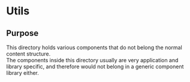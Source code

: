 # Utils

## Purpose

This directory holds various components that do not belong the normal content structure.  
The components inside this directory usually are very application and library specific,
and therefore would not belong in a generic component library either.
